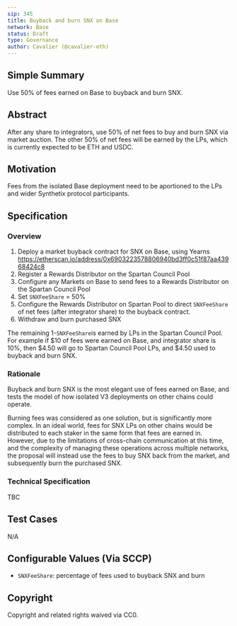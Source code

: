 ```yaml
---
sip: 345
title: Buyback and burn SNX on Base
network: Base
status: Draft
type: Governance
author: Cavalier (@cavalier-eth)
---
```


## Simple Summary
Use 50% of fees earned on Base to buyback and burn SNX.

## Abstract

After any share to integrators, use 50% of net fees to buy and burn SNX via market auction. The other 50% of net fees will be earned by the LPs, which is currently expected to be ETH and USDC.

## Motivation
Fees from the isolated Base deployment need to be aportioned to the LPs and wider Synthetix protocol participants.

## Specification

### Overview

1. Deploy a market buyback contract for SNX on Base, using Yearns https://etherscan.io/address/0x6903223578806940bd3ff0c51f87aa43968424c8
2. Register a Rewards Distributor on the Spartan Council Pool
3. Configure any Markets on Base to send fees to a Rewards Distributor on the Spartan Council Pool
4. Set `SNXFeeShare` = 50%
5. Configure the Rewards Distributor on Spartan Pool to direct `SNXFeeShare` of net fees (after integrator share) to the buyback contract.
6. Withdraw and burn purchased SNX

The remaining 1-`SNXFeeShare`is earned by LPs in the Spartan Council Pool. For example if $10 of fees were earned on Base, and integrator share is 10%, then $4.50 will go to Spartan Council Pool LPs, and $4.50 used to buyback and burn SNX.

### Rationale
Buyback and burn SNX is the most elegant use of fees earned on Base, and tests the model of how isolated V3 deployments on other chains could operate. 

Burning fees was considered as one solution, but is significantly more complex. In an ideal world, fees for SNX LPs on other chains would be distributed to each staker in the same form that fees are earned in. However, due to the limitations of cross-chain communication at this time, and the complexity of managing these operations across multiple networks, the proposal will instead use the fees to buy SNX back from the market, and subsequently burn the purchased SNX.

### Technical Specification
TBC


## Test Cases
N/A

## Configurable Values (Via SCCP)

- `SNXFeeShare`: percentage of fees used to buyback SNX and burn

## Copyright

Copyright and related rights waived via CC0.

